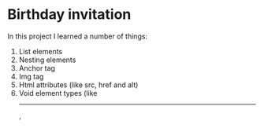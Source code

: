 # Birthday invitation
In this project I learned a number of things:
  1. List elements
  2. Nesting elements
  3. Anchor tag
  4. Img tag
  5. Html attributes (like src, href and alt)
  6. Void element types (like <hr />, <img />
